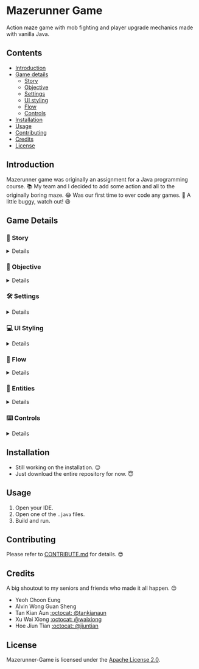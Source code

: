 # Mazerunner Game
Action maze game with mob fighting and player upgrade mechanics made with vanilla Java.

## Contents
- [Introduction](#Introduction)
- [Game details](#Game-Details)
  - [Story](#runner-Story)
  - [Objective](#dart-Objective)
  - [Settings](#hammer_and_wrench-Settings)
  - [UI styling](#computer-UI-Styling)
  - [Flow](#repeat-Flow)
  - [Controls](#keyboard-Controls)
- [Installation](#Installation)
- [Usage](#Usage)
- [Contributing](#Contributing)
- [Credits](#Credits)
- [License](#License)

## Introduction
Mazerunner game was originally an assignment for a Java programming course. :books: My team and I decided to add some action and all to the originally boring maze. :joy: Was our first time to ever code any games. :poop: A little buggy, watch out! :laughing:

## Game Details
### :runner: Story
<details>
<summary>Details</summary>
  
Johnny, a renowned Maze Runner, is experienced in hunting for valuables. However, on his previous expedition, he was attacked by the scary Some Tribe in Some Island. When he woke up, he found himself in the middle of a dark scary night. He has no idea where he is. Judging from his intuition, Johnny believes that he is being trapped in the famous GG Maze of Some Island. He needs to escape Some Island as soon as possible but needs to collect all his lost items in GG Maze. As the player, you are Johnny.

</details>

### :dart: Objective
<details>
<summary>Details</summary>
  
- Collect all lost items.
- Navigate to the exit after collecting all lost items.
- Survive.

</details>

### :hammer_and_wrench: Settings
<details>
<summary>Details</summary>
  
- A maze of size 20 x 20.
- The maze will always have an exit <kbd>E</kbd> for Johnny to escape.
- Other than what is visible by Johnny, the maze is be blacked out with <kbd> # </kbd>. (Johnny cannot see through walls)
- Johnny is able to move up, down, left and right in the maze depending on whether there are any obstacles or not.
- The lost items are randomly scattered around the maze, represented by <kbd> @ </kbd>.
- If Johnny leaves the maze without all the lost items, Johnny is considered a disgrace to the Maze Runner’s community.

</details>

### :computer: UI Styling
<details>
<summary>Details</summary>
  
- Simple. 
- Vintage.
- Console game look-alike.
- Every game component only uses keyboard characters. 
- Game screen on the left.
- Game panel on the right.

</details>

### :repeat: Flow
<details>
<summary>Details</summary>

</details>

### :ghost: Entities
<details>
<summary>Details</summary> 

- <kbd style="white-space: nowrap;"> J </kbd> Johnny
- <kbd> Z </kbd> Zombie
- <kbd> * </kbd> Bullet
- <kbd> # </kbd> Fog
- <kbd>   </kbd> Path
- <kbd> E </kbd> Exit
- <kbd> | </kbd> Vertical Wall
- <kbd>---</kbd> Horizontal Wall
- <kbd> @ </kbd> +1 Lost Item
- <kbd> $ </kbd> +5 Gold
- <kbd> + </kbd> +5 HP
  
</details>

### :keyboard: Controls
<details>
<summary>Details</summary> 
  
- <kbd>W</kbd> Move Up
- <kbd>A</kbd> Move Down
- <kbd>S</kbd> Move Right
- <kbd>D</kbd> Move Left
- <kbd>↑</kbd> Shoot Up
- <kbd>↓</kbd> Shoot Down
- <kbd>→</kbd> Shoot Right
- <kbd>←</kbd> Shoot Left
- <kbd>P</kbd> Pause

</details>

## Installation
- Still working on the installation. :pensive:
- Just download the entire repository for now. :innocent:

## Usage
1. Open your IDE.
2. Open one of the `.java` files.
3. Build and run. 

## Contributing
Please refer to [CONTRIBUTE.md](./CONTRIBUTE.md) for details. :heart_eyes:

## Credits
A big shoutout to my seniors and friends who made it all happen. :blush:

- Yeoh Choon Eung
- Alvin Wong Guan Sheng
- Tan Kian Aun [:octocat: @tankianaun](https://github.com/TANKIANAUN)
- Xu Wai Xiong [:octocat: @waixiong](https://github.com/waixiong)
- Hoe Jiun Tian [:octocat: @jiuntian](https://github.com/jiuntian)

## License
Mazerunner-Game is licensed under the [Apache License 2.0](./LICENSE).
